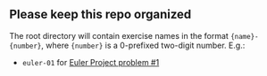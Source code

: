 ## Please keep this repo organized

The root directory will contain exercise names in the format `{name}-{number}`,
where `{number}` is a 0-prefixed two-digit number. E.g.:

* `euler-01` for [Euler Project problem #1](https://projecteuler.net/problem=1)
